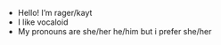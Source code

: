 - Hello! I’m rager/kayt
- I like vocaloid
- My pronouns are she/her he/him but i prefer she/her

<!---
ragerkayt/ragerkayt is a ✨ special ✨ repository because its `README.md` (this file) appears on your GitHub profile.
You can click the Preview link to take a look at your changes.
--->
